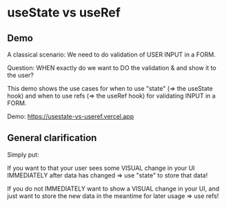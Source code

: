 # useState vs useRef

## Demo 

A classical scenario:
We need to do validation of USER INPUT in a FORM. 

Question: WHEN exactly do we want to DO the validation & and show it to the user?

This demo shows the use cases for when to use "state" (=> the useState hook) and when to use refs (=> the useRef hook) for validating INPUT in a FORM.

Demo: https://usestate-vs-useref.vercel.app


## General clarification

Simply put:

If you want to that your user sees some VISUAL change in your UI IMMEDIATELY after data has changed => use "state" to store that data!

If you do not IMMEDIATELY want to show a VISUAL change in your UI, and just want to store the new data in the meantime for later usage => use refs!

